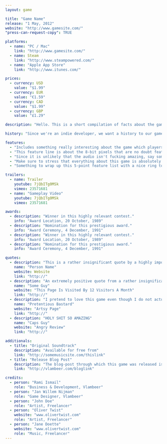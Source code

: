 ```yaml
---
layout: game

title: "Game Name"
release: "1 May, 2012"
website: "http://www.gamesite.com/"
"press-can-request-copy": TRUE

platforms:
  - name: "PC / Mac"
    link: "http://www.gamesite.com/"
  - name: Steam
    link: "http://www.steampowered.com/"
  - name: "Apple App Store"
    link: "http://www.itunes.com/"

prices:
  - currency: USD
    value: "$1.99"
  - currency: EUR
    value: "€1.59"
  - currency: CAD
    value: "$1.99"
  - currency: GBP
    value: "£1.29"

description: "Hello. This is a short compilation of facts about the game. Lorem ipsum dolor sit amet, consectetur adipisicing elit, sed do eiusmod tempor incididunt ut labore et dolore magna aliqua. Ut enim ad minim veniam, quis nostrud exercitation ullamco laboris nisi ut aliquip ex ea commodo consequat. Duis aute irure dolor in reprehenderit in voluptate velit esse cillum dolore eu fugiat nulla pariatur. Excepteur sint occaecat cupidatat non proident, sunt in culpa qui officia deserunt mollit anim id est laborum."

history: "Since we're an indie developer, we want a history to our game. This paragraph will explain this history in short. Lorem ipsum dolor sit amet, consectetur adipisicing elit, sed do eiusmod tempor incididunt ut labore et dolore magna aliqua. Ut enim ad minim veniam, quis nostrud exercitation ullamco laboris nisi ut aliquip ex ea commodo consequat. Duis aute irure dolor in reprehenderit in voluptate velit esse cillum dolore eu fugiat nulla pariatur. Excepteur sint occaecat cupidatat non proident, sunt in culpa qui officia deserunt mollit anim id est laborum."

features:
  - "Includes something really interesting about the game which players will love."
  - "This feature line is about the 8-bit pixels that are no doubt featuring in this game."
  - "Since it is unlikely that the audio isn't fucking amazing, say something about the audio, maybe?"
  - "Make sure to stress that everything about this game is absolutely fabulous."
  - "Something to wrap up this 5-point feature list with a nice ring to it."

trailers:
  - name: Trailer
    youtube: 7jQbITg0MSk
    vimeo: 23571681
  - name: "Gameplay Video"
    youtube: 7jQbITg0MSk
    vimeo: 23571681

awards:
  - description: "Winner in this highly relevant contest."
    info: "Award Location, 20 October, 1989"
  - description: "Nomination for this prestigious award."
    info: "Award Ceremony, 4 December, 1991"
  - description: "Winner in this highly relevant contest."
    info: "Award Location, 20 October, 1989"
  - description: "Nomination for this prestigious award."
    info: "Award Ceremony, 4 December, 1991"

quotes:
  - description: "This is a rather insignificant quote by a highly important person."
    name: "Person Name"
    website: Website
    link: "http://"
  - description: "An extremely positive quote from a rather insignificant person. Also great."
    name: "Some Guy"
    website: "This Page Is Visited By 12 Visitors A Month"
    link: "http://"
  - description: "I pretend to love this game even though I do not actually understand it."
    name: "Pretentious Bastard"
    website: "Artsy Page"
    link: "http://"
  - description: "HOLY SHIT SO AMAZING"
    name: "Caps Guy"
    website: "Angry Review"
    link: "http://"

additionals:
  - title: "Original Soundtrack"
    description: "Available for free from"
    link: "http://somemusicsite.com/thislink"
  - title: "Release Blog Post"
    description: "The blog-post through which this game was released is available at"
    link: "http://vlambeer.com/bloglink"

credits:
  - person: "Rami Ismail"
    role: "Business & Development, Vlambeer"
  - person: "Jan Willem Nijman"
    role: "Game Designer, Vlambeer"
  - person: "John Doe"
    role: "Artist, Freelancer"
  - person: "Oliver Twist"
    website: "www.olivertwist.com"
    role: "Artist, Freelancer"
  - person: "Jane Doette"
    website: "www.olivertwist.com"
    role: "Music, Freelancer"
---
```

